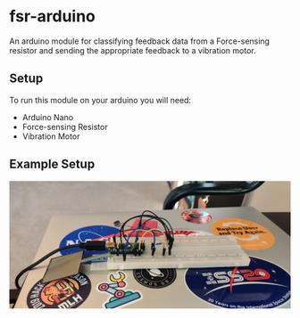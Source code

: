# fsr-arduino
An arduino module for classifying feedback data from a Force-sensing resistor and sending the appropriate feedback to a vibration motor.

## Setup
To run this module on your arduino you will need:
- Arduino Nano
- Force-sensing Resistor
- Vibration Motor

## Example Setup
![example board](images/example.jpg)
